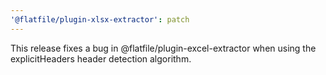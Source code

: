 ```yaml
---
'@flatfile/plugin-xlsx-extractor': patch
---
```


This release fixes a bug in @flatfile/plugin-excel-extractor when using the explicitHeaders header detection algorithm.
